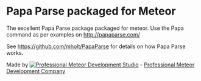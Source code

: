 Papa Parse packaged for Meteor
=================================

The excellent Papa Parse package packaged for meteor. Use the Papa command as per examples on http://papaparse.com/


See https://github.com/mholt/PapaParse for details on how Papa Parse works.

Made by [![Professional Meteor Development Studio](http://s30.postimg.org/jfno1g71p/jss_xs.png)](http://jssolutionsdev.com) - [Professional Meteor Development Company](http://jssolutionsdev.com)
